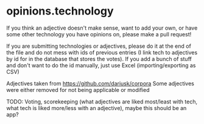 opinions.technology
===================

If you think an adjective doesn't make sense, want to add your own, or have some other technology you have opinions on, please make a pull request!

If you are submitting technologies or adjectives, please do it at the end of the file and do not mess with ids of previous entries (I link tech to adjectives by id for in the database that stores the votes). If you add a bunch of stuff and don't want to do the id manually, just use Excel (importing/exporting as CSV)

Adjectives taken from https://github.com/dariusk/corpora Some adjectives were either removed for not being applicable or modified

TODO: Voting, scorekeeping (what adjectives are liked most/least with tech, what tech is liked more/less with an adjective), maybe this should be an app?
